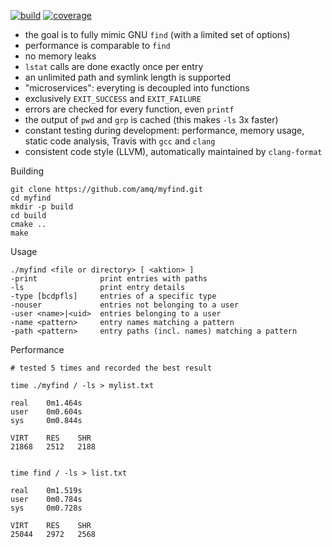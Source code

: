[![build](https://img.shields.io/travis/amq/myfind.svg)](https://travis-ci.org/amq/myfind) [![coverage](https://img.shields.io/codecov/c/github/amq/myfind.svg)](https://codecov.io/github/amq/myfind)

- the goal is to fully mimic GNU `find` (with a limited set of options)
- performance is comparable to `find`
- no memory leaks
- `lstat` calls are done exactly once per entry
- an unlimited path and symlink length is supported
- "microservices": everyting is decoupled into functions
- exclusively `EXIT_SUCCESS` and `EXIT_FAILURE`
- errors are checked for every function, even `printf`
- the output of `pwd` and `grp` is cached (this makes `-ls` 3x faster)
- constant testing during development: performance, memory usage, static code analysis, Travis with `gcc` and `clang`
- consistent code style (LLVM), automatically maintained by `clang-format`

Building
```
git clone https://github.com/amq/myfind.git
cd myfind
mkdir -p build
cd build
cmake ..
make
```

Usage
```
./myfind <file or directory> [ <aktion> ]
-print              print entries with paths
-ls                 print entry details
-type [bcdpfls]     entries of a specific type
-nouser             entries not belonging to a user
-user <name>|<uid>  entries belonging to a user
-name <pattern>     entry names matching a pattern
-path <pattern>     entry paths (incl. names) matching a pattern
```

Performance
```
# tested 5 times and recorded the best result

time ./myfind / -ls > mylist.txt

real	0m1.464s
user	0m0.604s
sys	    0m0.844s

VIRT    RES    SHR
21868   2512   2188


time find / -ls > list.txt

real	0m1.519s
user	0m0.784s
sys 	0m0.728s

VIRT    RES    SHR
25044   2972   2568
```